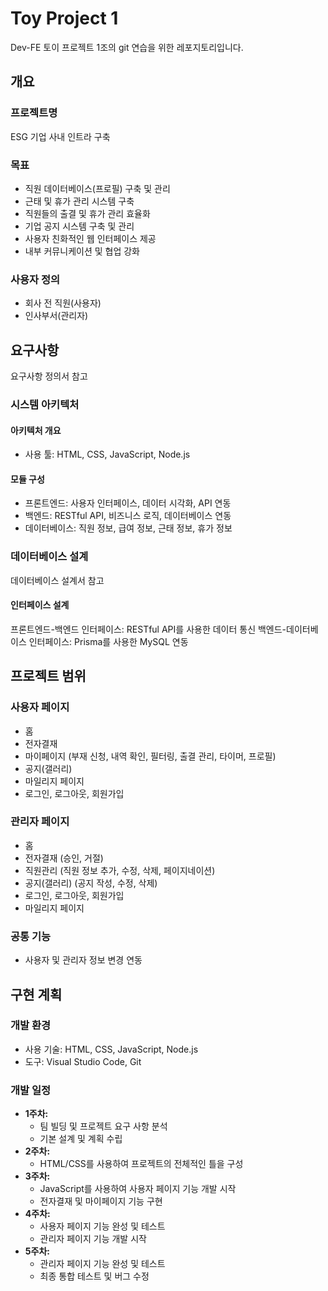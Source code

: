 # Toy Project 1
Dev-FE 토이 프로젝트 1조의 git 연습을 위한 레포지토리입니다.

## 개요

### 프로젝트명

ESG 기업 사내 인트라 구축

### 목표

- 직원 데이터베이스(프로필) 구축 및 관리
- 근태 및 휴가 관리 시스템 구축
- 직원들의 출결 및 휴가 관리 효율화
- 기업 공지 시스템 구축 및 관리
- 사용자 친화적인 웹 인터페이스 제공
- 내부 커뮤니케이션 및 협업 강화

### 사용자 정의

- 회사 전 직원(사용자)
- 인사부서(관리자)

## 요구사항

요구사항 정의서 참고

### 시스템 아키텍처

#### 아키텍처 개요

- 사용 툴: HTML, CSS, JavaScript, Node.js

#### 모듈 구성

- 프론트엔드: 사용자 인터페이스, 데이터 시각화, API 연동
- 백엔드: RESTful API, 비즈니스 로직, 데이터베이스 연동
- 데이터베이스: 직원 정보, 급여 정보, 근태 정보, 휴가 정보

### 데이터베이스 설계

데이터베이스 설계서 참고

#### 인터페이스 설계

프론트엔드-백엔드 인터페이스: RESTful API를 사용한 데이터 통신
백엔드-데이터베이스 인터페이스: Prisma를 사용한 MySQL 연동

## 프로젝트 범위

### 사용자 페이지

- 홈
- 전자결재
- 마이페이지 (부재 신청, 내역 확인, 필터링, 출결 관리, 타이머, 프로필)
- 공지(갤러리)
- 마일리지 페이지
- 로그인, 로그아웃, 회원가입

### 관리자 페이지

- 홈
- 전자결재 (승인, 거절)
- 직원관리 (직원 정보 추가, 수정, 삭제, 페이지네이션)
- 공지(갤러리) (공지 작성, 수정, 삭제)
- 로그인, 로그아웃, 회원가입
- 마일리지 페이지

### 공통 기능

- 사용자 및 관리자 정보 변경 연동

## 구현 계획

### 개발 환경

- 사용 기술: HTML, CSS, JavaScript, Node.js
- 도구: Visual Studio Code, Git

### 개발 일정

- **1주차:**
    - 팀 빌딩 및 프로젝트 요구 사항 분석
    - 기본 설계 및 계획 수립
- **2주차:**
    - HTML/CSS를 사용하여 프로젝트의 전체적인 틀을 구성
- **3주차:**
    - JavaScript를 사용하여 사용자 페이지 기능 개발 시작
    - 전자결재 및 마이페이지 기능 구현
- **4주차:**
    - 사용자 페이지 기능 완성 및 테스트
    - 관리자 페이지 기능 개발 시작
- **5주차:**
    - 관리자 페이지 기능 완성 및 테스트
    - 최종 통합 테스트 및 버그 수정
